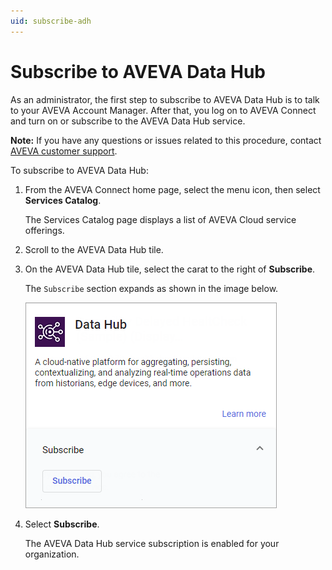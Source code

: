 ```yaml
---
uid: subscribe-adh
---
```


# Subscribe to AVEVA Data Hub

As an administrator, the first step to subscribe to AVEVA Data Hub is to talk to your AVEVA Account Manager. After that, you log on to AVEVA Connect and turn on or subscribe to the AVEVA Data Hub service.

**Note:**  If you have any questions or issues related to this procedure, contact [AVEVA customer support](https://softwaresupport.aveva.com).

To subscribe to AVEVA Data Hub:

1. From the AVEVA Connect home page, select the menu icon, then select **Services Catalog**.

   The Services Catalog page displays a list of AVEVA Cloud service offerings.

1. Scroll to the AVEVA Data Hub tile.

1. On the AVEVA Data Hub tile, select the carat to the right of **Subscribe**.

   The `Subscribe` section expands as shown in the image below.

    ![Data Hub subscription tile](../../images/subscribe-adh.png)

1. Select **Subscribe**.

   The AVEVA Data Hub service subscription is enabled for your organization.
